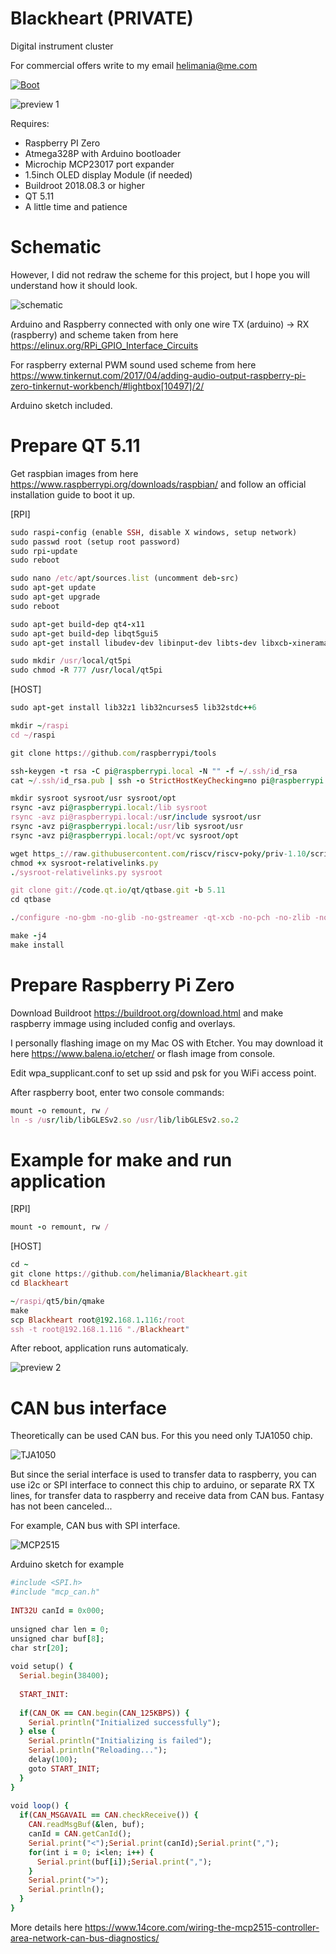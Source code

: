 # Blackheart (PRIVATE)
Digital instrument cluster

For commercial offers write to my email helimania@me.com

[![Boot](https://github.com/helimania/Blackheart/blob/master/youBoot.jpg)](https://www.youtube.com/watch?v=Y-z6Gsg9BnU)

![preview 1](https://github.com/helimania/Blackheart/blob/master/preview1.jpg)

Requires:
- Raspberry PI Zero
- Atmega328P with Arduino bootloader
- Microchip MCP23017 port expander
- 1.5inch OLED display Module (if needed)
- Buildroot 2018.08.3 or higher
- QT 5.11
- А little time and patience

# Schematic

However, I did not redraw the scheme for this project, but I hope you will understand how it should look.

![schematic](https://github.com/helimania/Blackheart/blob/master/ProMini-v2-OLED-Pi/ProMini-v1-schematic.jpg)

Arduino and Raspberry connected with only one wire TX (arduino) -> RX (raspberry) and scheme taken from here https://elinux.org/RPi_GPIO_Interface_Circuits

For raspberry external PWM sound used scheme from here https://www.tinkernut.com/2017/04/adding-audio-output-raspberry-pi-zero-tinkernut-workbench/#lightbox[10497]/2/

Arduino sketch included.

# Prepare QT 5.11

Get raspbian images from here https://www.raspberrypi.org/downloads/raspbian/ and follow an official installation guide to boot it up.

[RPI]

```ruby
sudo raspi-config (enable SSH, disable X windows, setup network)
sudo passwd root (setup root password)
sudo rpi-update
sudo reboot

sudo nano /etc/apt/sources.list (uncomment deb-src)
sudo apt-get update
sudo apt-get upgrade
sudo reboot

sudo apt-get build-dep qt4-x11
sudo apt-get build-dep libqt5gui5
sudo apt-get install libudev-dev libinput-dev libts-dev libxcb-xinerama0-dev libxcb-xinerama0

sudo mkdir /usr/local/qt5pi
sudo chmod -R 777 /usr/local/qt5pi
```

[HOST]

```ruby
sudo apt-get install lib32z1 lib32ncurses5 lib32stdc++6

mkdir ~/raspi
cd ~/raspi

git clone https://github.com/raspberrypi/tools

ssh-keygen -t rsa -C pi@raspberrypi.local -N "" -f ~/.ssh/id_rsa
cat ~/.ssh/id_rsa.pub | ssh -o StrictHostKeyChecking=no pi@raspberrypi.local "mkdir -p .ssh && chmod 700 .ssh && cat >> .ssh/authorized_keys"

mkdir sysroot sysroot/usr sysroot/opt
rsync -avz pi@raspberrypi.local:/lib sysroot
rsync -avz pi@raspberrypi.local:/usr/include sysroot/usr
rsync -avz pi@raspberrypi.local:/usr/lib sysroot/usr
rsync -avz pi@raspberrypi.local:/opt/vc sysroot/opt

wget https_://raw.githubusercontent.com/riscv/riscv-poky/priv-1.10/scripts/sysroot-relativelinks.py
chmod +x sysroot-relativelinks.py
./sysroot-relativelinks.py sysroot

git clone git://code.qt.io/qt/qtbase.git -b 5.11
cd qtbase

./configure -no-gbm -no-glib -no-gstreamer -qt-xcb -no-pch -no-zlib -no-use-gold-linker -release -opengl es2 -device linux-rasp-pi-g++ -device-option CROSS_COMPILE=~/raspi/tools/arm-bcm2708/gcc-linaro-arm-linux-gnueabihf-raspbian/bin/arm-linux-gnueabihf- -sysroot ~/raspi/sysroot -opensource -confirm-license -make libs -prefix /usr/local/qt5pi -extprefix ~/raspi/qt5pi -hostprefix ~/raspi/qt5 -v

make -j4
make install
```

# Prepare Raspberry Pi Zero

Download Buildroot https://buildroot.org/download.html and make raspberry immage using included config and overlays.

I personally flashing image on my Mac OS with Etcher. You may download it here https://www.balena.io/etcher/ or flash image from console.

Edit wpa_supplicant.conf to set up ssid and psk for you WiFi access point.

After raspberry boot, enter two console commands:

```ruby
mount -o remount, rw /
ln -s /usr/lib/libGLESv2.so /usr/lib/libGLESv2.so.2
```

# Example for make and run application

[RPI]

```ruby
mount -o remount, rw /
```

[HOST]

```ruby
cd ~
git clone https://github.com/helimania/Blackheart.git
cd Blackheart

~/raspi/qt5/bin/qmake
make
scp Blackheart root@192.168.1.116:/root
ssh -t root@192.168.1.116 "./Blackheart"
```

After reboot, application runs automaticaly.

![preview 2](https://github.com/helimania/Blackheart/blob/master/preview2.jpg)

# CAN bus interface

Theoretically can be used CAN bus. For this you need only TJA1050 chip.

![TJA1050](https://github.com/helimania/Blackheart/blob/master/ProMini-v2-OLED-Pi/TJA1050.jpg)

But since the serial interface is used to transfer data to raspberry, you can use i2c or SPI interface to connect this chip to arduino, or separate RX TX lines, for transfer data to raspberry and receive data from CAN bus. Fantasy has not been canceled...

For example, CAN bus with SPI interface.

![MCP2515](https://github.com/helimania/Blackheart/blob/master/ProMini-v2-OLED-Pi/MCP2515-CAN-Bus-Interface.jpg)

Arduino sketch for example

```ruby
#include <SPI.h>
#include "mcp_can.h"
 
INT32U canId = 0x000;
 
unsigned char len = 0;
unsigned char buf[8];
char str[20];
 
void setup() {
  Serial.begin(38400);
 
  START_INIT:
 
  if(CAN_OK == CAN.begin(CAN_125KBPS)) {
    Serial.println("Initialized successfully");
  } else {
    Serial.println("Initializing is failed");
    Serial.println("Reloading...");
    delay(100);
    goto START_INIT;
  }
}
 
void loop() {
  if(CAN_MSGAVAIL == CAN.checkReceive()) {
    CAN.readMsgBuf(&len, buf);
    canId = CAN.getCanId();
    Serial.print("<");Serial.print(canId);Serial.print(",");
    for(int i = 0; i<len; i++) {
      Serial.print(buf[i]);Serial.print(",");
    }
    Serial.print(">");
    Serial.println();
  }
}
```

More details here https://www.14core.com/wiring-the-mcp2515-controller-area-network-can-bus-diagnostics/
